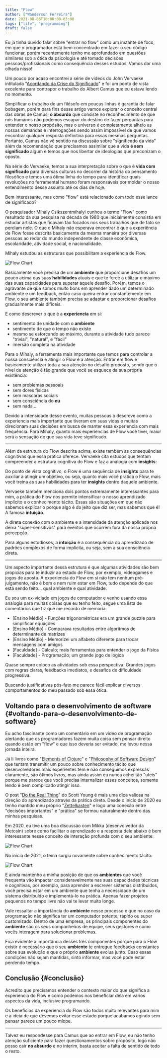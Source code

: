 ```yaml
---
title: "Flow"
author: ["Wanderson Ferreira"]
date: 2021-08-06T10:00:00-03:00
tags: ["life", "programming"]
draft: false
---
```


Eu já tinha ouvido falar sobre "entrar no flow" como um instante de foco, em que
o programador está bem concentrado em fazer o seu código funcionar, porém
recentemente tenho me aprofundado em questões similares sob a ótica da
<span class="underline">psicologia</span> e até tomado decisões pessoas/profissionais como consequência
desses estudos. Vamos dar uma olhada nisso!

<!--more-->

Um pouco por acaso encontrei a série de videos do John Vervaeke intitulada
"[Acordando da Crise do Significado](https://www.youtube.com/playlist?list=PLND1JCRq8Vuh3f0P5qjrSdb5eC1ZfZwWJ)" e foi um ponto de vista excelente para
contrapor o trabalho do Albert Camus que eu estava lendo no momento.

Simplificar o trabalho de um filósofo em poucas linhas é garantia de falar
bobagem, porém para fins desse artigo vamos explorar o conceito central das
obras de Camus; **o absurdo** que consiste no reconhecimento de que nós humanos
não podemos escapar do destino de fazer perguntas para entender o nosso
propósito, mas o universo é completamente alheio as nossas demandas e
interrogações sendo assim impossível de que vamos encontrar qualquer resposta
definitiva para essas mesmas perguntas. Portanto, Camus não vê sentido na
discussão sobre "significado da vida" além da recomendação que precisamos
assimilar que a vida **é sem significado** algum e temos que nos libertar de
ideologias que preconizam o oposto.

Na série do Vervaeke, temos a sua interpretação sobre o que é **vida com
significado** para diversas culturas no decorrer da história do pensamento
filosófico e temos uma ótima linha do tempo para identificar quais revoluções no
ferramental humano foram responsáveis por moldar o nosso entendimento desse
assunto até os dias de hoje.

Bem interessante, mas como "flow" está relacionado com todo esse lance de
significado?

O pesquisador Mihaly Csikszentmihalyi cunhou o termo "Flow" como resultado da
sua pesquisa na década de 1980 que inicialmente consistia em estudar artistas
que ficavam tão focados nos seus trabalhos que de fato se perdiam nele. O que o
Mihaly não esperava encontrar é que a experiência de Flow fosse descrita
basicamente da mesma maneira por diversas pessoas ao redor do mundo independente
de classe econômica, escolaridade, atividade social, e nacionalidade.

Mihaly estudou as estruturas que possibilitam a experiencia de Flow.

![Flow Chart](https://github.com/wandersoncferreira/wandersoncferreira.github.io/blob/main/static/images/flow_chart.png?raw=true)

Basicamente você precisa de um **ambiente** que proporcione desafios um pouco
acima das suas **habilidades** atuais e que te force a utilizar o máximo das suas
capacidades para superar aquele desafio. Porém, temos o agravante de que somos
muito bons em aprender dado um determinado ambiente e um feedback, então caso
queira entrar constantemente em Flow, o seu ambiente também precisa se adaptar e
proporcionar desafios gradualmente mais difíceis.

E como descrever o que é a **experiencia** em si:

-   sentimento de unidade com o **ambiente**
-   sentimento de que o tempo não existe
-   mesmo se esforçando ao máximo, durante a atividade tudo parece "trivial",
    "natural", e "fácil"
-   imersão completa na atividade

Para o Mihaly, a ferramenta mais importante que temos para controlar a nossa
consciência e atingir o Flow é a atenção. Entrar em flow é basicamente utilizar
toda a sua atenção no desafio proposto, sendo que o nível de atenção é tão
grande que você se esquece da sua própria existência:

-   sem problemas pessoais
-   sem dores físicas
-   sem mascaras sociais
-   sem consciência do **eu**
-   sem nada...

Devido a intensidade desse evento, muitas pessoas o descreve como a experiencia
mais importante que tiveram em suas vidas e muitas direcionam suas decisões em
busca de manter essa experiencia com mais frequência. Para Mihaly, quanto mais
experiencias de Flow você tiver, maior será a sensação de que sua vida teve
significado.

---

Além da <span class="underline">estrutura</span> do Flow descrita acima, existe também as consequências
cognitivas que essa prática oferece. Vervaeke cita estudos que tentam
compreender a estrutura cognitiva do Flow e faz a analogia com **insights**:

Do ponto de vista cognitivo, o Flow é uma sequência de **insights** para te
auxiliar a atingir um objetivo, ou seja, quanto mais você pratica o Flow, mais
você treina as suas habilidades para ter **insights** dentro daquele ambiente.

Vervaeke também menciona dois pontos extremamente interessantes para mim, a
prática do Flow nos permite intensificar o nosso aprendizado implícito e o
conhecimento tácito. Essas são situações em que não sabemos explicar o porque
algo é do jeito que diz ser, mas sabemos que é! A famosa **intuição**.

A direta conexão com o ambiente e a intensidade da atenção aplicada nos deixa
"super-sensitivos" para eventos que ocorrem fora da nossa própria percepção.

Para alguns estudiosos, a **intuição** é a consequência do aprendizado de padrões
complexos de forma implícita, ou seja, sem a sua consciência direta.

---

Um aspecto importante dessa estrutura é que algumas atividades são bem propicias
para te induzir ao estado de Flow, por exemplo, videogames e jogos de aposta. A
experiencia do Flow em si não tem nenhum pré-julgamento, não é bom e nem ruim
estar em Flow, tudo depende do que está sendo feito... qual ambiente e qual
atividade.

Eu sou um ex-viciado em jogos de computador e venho usando essa analogia para
muitas coisas que eu tenho feito, segue uma lista de comentários que fiz que me
recordo de memoria:

-   [Ensino Médio] - Funções trigonométricas era um grande puzzle para simplificar equações
-   [Ensino Médio] - Comparava resultados entre algoritmos de determinante de matrizes
-   [Ensino Médio] - Memorizei um alfabeto diferente para trocar mensagens com amigos
-   [Faculdade] - Cálculo; mais ferramentas para entender o jogo da Física
-   [Faculdade] - Programação; um grande jogo de lógica

Quase sempre coloco as atividades sob essa perspectiva. Grandes jogos com regras
claras, feedbacks imediatos, e desafios de dificuldade progressiva.

Buscando justificativas pós-fato me parece fácil explicar diversos
comportamentos do meu passado sob essa ótica.


## Voltando para o desenvolvimento de software {#voltando-para-o-desenvolvimento-de-software}

Eu acho fascinante como um comentário em um video de programação alertando que
os programadores fazem muita coisa sem pensar direito quando estão em "flow" e
que isso deveria ser evitado, me levou nessa jornada inteira.

Já li livros como "[Elements of Clojure](https://leanpub.com/elementsofclojure)" e "[Philosophy of Software Design](https://www.amazon.com.br/Philosophy-Software-Design-John-Ousterhout/dp/1732102201)" que
tentam transmitir um pouco sobre conhecimento tácito que desenvolvedores mais
experientes tem e não conseguimos expressas claramente, são ótimos livros, mas
ainda assim eu nunca achei tão "uteis" porque me parece que você precisa
internalizar esses conceitos, somente lendo é bem complicado atingir isso.

O post "[Do the Real Thing](https://www.scotthyoung.com/blog/2020/05/04/do-the-real-thing/)" do Scott Young é mais uma dica valiosa na direção do
aprendizado através da prática direta. Desde o inicio de 2020 eu tenho mantido
meu próprio "[Zettelkasten](https://delchibruce.com/o-metodo-zettelkasten.html)" e logo uma conexão entre "decisões importantes" e
"prática" se formou naturalmente dentro das minhas pesquisas.

Em 2020, eu tive uma boa discussão com Mikka (desenvolvedor da Metosin) sobre
como facilitar o aprendizado e a resposta dele abaixo é bem interessante nesse
conceito de interação profunda com o seu ambiente:

![Flow Chart](https://github.com/wandersoncferreira/wandersoncferreira.github.io/blob/main/static/images/miikka_2.png?raw=true)


No inicio de 2021, o tema surgiu novamente sobre conhecimento tácito:

![Flow Chart](https://github.com/wandersoncferreira/wandersoncferreira.github.io/blob/main/static/images/miikka_1.png?raw=true)

E ainda mantenho a minha posição de que os **ambientes** que você frequenta vão
impactar consideravelmente nas suas capacidades técnicas e cognitivas, por
exemplo, para aprender a escrever sistemas distribuídos, você precisa estar em
um ambiente que tenha a necessidade de um sistema distribuído e implementá-lo na
prática. Apenas fazer projetos pequenos no tempo livre não vai te levar muito
longe.

Vale ressaltar a importância do **ambiente** nesse processo e que no caso da
programação não significa ter um computador potente, rápido ou super
customizado. Dentro de uma empresa, os principais componentes do **ambiente** são
os seus companheiros de equipe, seus gestores e como vocês interagem para
solucionar problemas.

Fica evidente a importância desses três componentes porque para o Flow existir é
necessário que o seu **ambiente** te entregue feedbacks constantes sobre sua
evolução e que o próprio **ambiente** evolua junto. Caso essas condições não sejam
mantidas, sinto informar, mas você pode estar perdendo tempo.


## Conclusão {#conclusão}

Acredito que precisamos entender o contexto maior do que significa a experiencia
do Flow e como podemos nos beneficiar dela em vários aspectos da vida, inclusive
programando.

Os benefícios da experiencia do Flow são todos muito relevantes para mim e a
ideia de que devemos evitar esse estado porque acabamos agindo sem pensar parece
um pouco míope.

---

Talvez eu respondesse para Camus que ao entrar em Flow, eu não tenho atenção
suficiente para fazer questionamentos sobre propósito, logo não posso cair **no
absurdo** e no interim, basta aceitar a falta de sentido de todo o resto.
